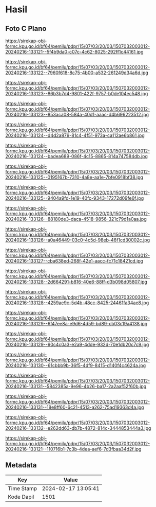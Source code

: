 # Hasil

## Foto C Plano

https://sirekap-obj-formc.kpu.go.id/bf64/pemilu/pdpr/15/07/03/20/03/1507032003012-20240216-133121--5f4b9da0-c07c-4c62-8025-292ff1c44161.jpg

https://sirekap-obj-formc.kpu.go.id/bf64/pemilu/pdpr/15/07/03/20/03/1507032003012-20240216-133122--7960f618-8c75-4b00-a532-261249d34a6d.jpg

https://sirekap-obj-formc.kpu.go.id/bf64/pemilu/pdpr/15/07/03/20/03/1507032003012-20240216-133123--86b3b7d4-9801-422f-9757-b0de104ec548.jpg

https://sirekap-obj-formc.kpu.go.id/bf64/pemilu/pdpr/15/07/03/20/03/1507032003012-20240216-133123--853aca08-584a-40d1-aaac-d4b696223512.jpg

https://sirekap-obj-formc.kpu.go.id/bf64/pemilu/pdpr/15/07/03/20/03/1507032003012-20240216-133124--d4d2a879-81c4-4f51-973a-ca112ae6b861.jpg

https://sirekap-obj-formc.kpu.go.id/bf64/pemilu/pdpr/15/07/03/20/03/1507032003012-20240216-133124--badea689-086f-4c15-8865-814a747584db.jpg

https://sirekap-obj-formc.kpu.go.id/bf64/pemilu/pdpr/15/07/03/20/03/1507032003012-20240216-133125--0195167b-7310-4a8e-aa1e-7bfe0918bf38.jpg

https://sirekap-obj-formc.kpu.go.id/bf64/pemilu/pdpr/15/07/03/20/03/1507032003012-20240216-133125--9404a9fd-1e19-40fc-9343-17272d09fe6f.jpg

https://sirekap-obj-formc.kpu.go.id/bf64/pemilu/pdpr/15/07/03/20/03/1507032003012-20240216-133126--88180de3-daca-4518-9856-321c79d1a0aa.jpg

https://sirekap-obj-formc.kpu.go.id/bf64/pemilu/pdpr/15/07/03/20/03/1507032003012-20240216-133126--a0a46449-03c0-4c5d-98eb-46f1cd30002c.jpg

https://sirekap-obj-formc.kpu.go.id/bf64/pemilu/pdpr/15/07/03/20/03/1507032003012-20240216-133127--cba638ed-268f-42e1-aacc-fc71c18421cd.jpg

https://sirekap-obj-formc.kpu.go.id/bf64/pemilu/pdpr/15/07/03/20/03/1507032003012-20240216-133128--2d664291-b816-40e6-88ff-d3b098d05807.jpg

https://sirekap-obj-formc.kpu.go.id/bf64/pemilu/pdpr/15/07/03/20/03/1507032003012-20240216-133128--4259ae9c-5d4b-48cc-8425-24461fa34ae8.jpg

https://sirekap-obj-formc.kpu.go.id/bf64/pemilu/pdpr/15/07/03/20/03/1507032003012-20240216-133129--6f47ee8a-e9d6-4d59-bd89-cb03c19a4138.jpg

https://sirekap-obj-formc.kpu.go.id/bf64/pemilu/pdpr/15/07/03/20/03/1507032003012-20240216-133129--90c4c0a3-e2a9-4dde-932d-70e1db20c7c9.jpg

https://sirekap-obj-formc.kpu.go.id/bf64/pemilu/pdpr/15/07/03/20/03/1507032003012-20240216-133130--61cbbb9b-36f5-4df9-8415-d140f4c4624a.jpg

https://sirekap-obj-formc.kpu.go.id/bf64/pemilu/pdpr/15/07/03/20/03/1507032003012-20240216-133131--5842385a-9e96-4b26-ba17-2a2aaf52f60b.jpg

https://sirekap-obj-formc.kpu.go.id/bf64/pemilu/pdpr/15/07/03/20/03/1507032003012-20240216-133131--18e8ff60-6c21-4513-a262-75ad19363d4a.jpg

https://sirekap-obj-formc.kpu.go.id/bf64/pemilu/pdpr/15/07/03/20/03/1507032003012-20240216-133132--e262dd63-db7b-4872-814c-3444853444a3.jpg

https://sirekap-obj-formc.kpu.go.id/bf64/pemilu/pdpr/15/07/03/20/03/1507032003012-20240216-133121--110716b1-7c3b-4dea-aef6-7d3fbaa34d2f.jpg


## Metadata

| Key        | Value               |
| ---------- | ------------------- |
| Time Stamp | 2024-02-17 13:05:41 |
| Kode Dapil | 1501                |



